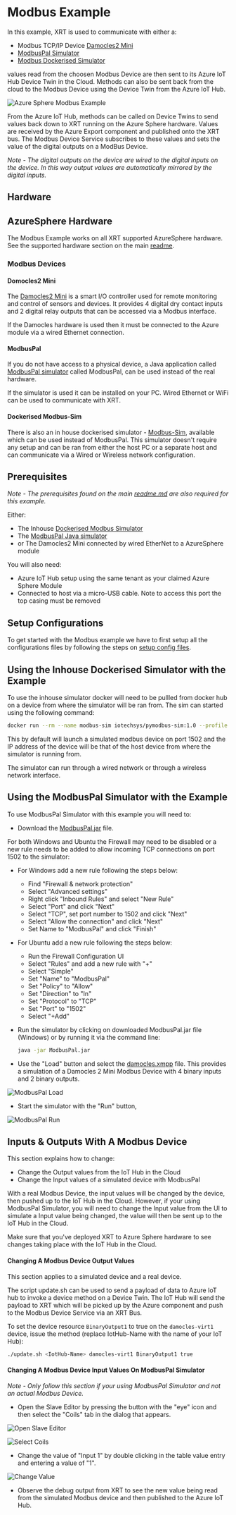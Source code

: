 # Modbus Example

In this example, XRT is used to communicate with either a: 
 * Modbus TCP/IP Device [Damocles2 Mini](https://www.hw-group.com/device/damocles2-mini)
 * [ModbusPal Simulator](#using-the-modbuspal-simulator-with-the-example)
 * [Modbus Dockerised Simulator](#using-the-inhouse-dockerised-simulator-with-the-example)

values read from the choosen Modbus Device are then sent to its
Azure IoT Hub Device Twin in the Cloud. Methods can also be sent back from
the cloud to the Modbus Device using the Device Twin from the Azure IoT Hub.

![Azure Sphere Modbus Example](images/AzureSphereModbusExample.jpg)

From the Azure IoT Hub, methods can be called on Device Twins
to send values back down to XRT running on the Azure Sphere
hardware. Values are received by the Azure Export component
and published onto the XRT bus. The Modbus Device Service subscribes
to these values and sets the value of the digital outputs on a ModBus
Device.

*Note - The digital outputs on the device are wired to the digital
inputs on the device. In this way output values are automatically
mirrored by the digital inputs.*

## Hardware

## AzureSphere Hardware

The Modbus Example works on all XRT supported AzureSphere
hardware. See the supported hardware section on the main [readme](../README.md/#supported-hardware).

### Modbus Devices

#### Domocles2 Mini

The [Damocles2 Mini](https://www.hw-group.com/device/damocles2-mini)
is a smart I/O controller used for remote monitoring and
control of sensors and devices. It provides 4 digital dry
contact inputs and 2 digital relay outputs that can be
accessed via a Modbus interface.

If the Damocles hardware is used then it must be connected to
the Azure module via a wired Ethernet connection.

#### ModbusPal

If you do not have access to a physical device, a Java application called 
[ModbusPal simulator](#using-the-modbuspal-simulator-with-the-example)
called ModbusPal, can be used instead of the real hardware.

If the simulator is used it can be installed on your PC. 
Wired Ethernet or WiFi can be used to communicate with XRT.

#### Dockerised Modbus-Sim

There is also an in house dockerised simulator - [Modbus-Sim](#using-the-inhouse-dockerised-simulator-with-the-example), available which can be 
used instead of ModbusPal. This simulator doesn't require any setup
and can be ran from either the host PC or a separate host and can
communicate via a Wired or Wireless network configuration.

## Prerequisites

*Note - The prerequisites found on the main
[readme.md](../README.md) are also required for this example.*

Either:
* The Inhouse [Dockerised Modbus Simulator](#using-the-inhouse-dockerised-simulator-with-the-example)
* The [ModbusPal Java simulator](#using-the-modbuspal-simulator-with-the-example)
* or The Damocles2 Mini connected by wired EtherNet to a AzureSphere module

You will also need:
* Azure IoT Hub setup using the same tenant as your claimed Azure Sphere
  Module
* Connected to host via a micro-USB cable. Note to access this port
      the top casing must be removed


## Setup Configurations 

To get started with the Modbus example we have to first setup all
the configurations files by following the steps on [setup config files](./setup-config-files.md).

## Using the Inhouse Dockerised Simulator with the Example

To use the inhouse simulator docker will need to be pullled from docker hub 
on a device from where the simulator will be ran from. 
The sim can started using the following command:

```bash
docker run --rm --name modbus-sim iotechsys/pymodbus-sim:1.0 --profile /example_profiles/modbus-example-profile-3.0.json --port 1502
```

This by default will launch a simulated modbus device on port 1502 and the
IP address of the device will be that of the host device from where the
simulator is running from.

The simulator can run through a wired network or through a wireless network
interface.

## Using the ModbusPal Simulator with the Example

 To use ModbusPal Simulator with this example you will
 need to:

* Download the [ModbusPal.jar](https://iotech.jfrog.io/artifactory/public/ModbusPal.jar) file.

For both Windows and Ubuntu the Firewall may need to be disabled
or a new rule needs to be added to allow incoming TCP connections
on port 1502 to the simulator:

* For Windows add a new rule following the steps below:
    * Find "Firewall & network protection"
    * Select "Advanced settings"
    * Right click "Inbound Rules" and select "New Rule"
    * Select "Port" and click "Next"
    * Select "TCP", set port number to 1502 and click "Next"
    * Select "Allow the connection" and click "Next"
    * Set Name to "ModbusPal" and click "Finish"

* For Ubuntu add a new rule following the steps below:
    * Run the Firewall Configuration UI
    * Select "Rules" and add a new rule with "+"
    * Select "Simple"
    * Set "Name" to "ModbusPal"
    * Set "Policy" to "Allow"
    * Set "Direction" to "In"
    * Set "Protocol" to "TCP"
    * Set "Port" to "1502"
    * Select "+Add"

* Run the simulator by clicking on downloaded ModbusPal.jar file 
  (Windows) or by running it via the command line:

  ```bash
  java -jar ModbusPal.jar
  ```

* Use the "Load" button and select the [damocles.xmpp](../damocles.xmpp)
  file. This provides a simulation of a Damocles 2 Mini Modbus
  Device with 4 binary inputs and 2 binary outputs.

![ModbusPal Load](images/ModbusPalLoad.svg)

* Start the simulator with the "Run" button,

![ModbusPal Run](images/ModbusPalRun.svg)


## Inputs & Outputs With A Modbus Device

This section explains how to change:
* Change the Output values from the IoT Hub in the Cloud
* Change the Input values of a simulated device with ModbusPal

With a real Modbus Device, the input values will be changed by the
device, then pushed up to the IoT Hub in the Cloud. However, if your
using ModbusPal Simulator, you will need to change the Input value from
the UI to simulate a Input value being changed, the value will then be
sent up to the IoT Hub in the Cloud.

Make sure that you've deployed XRT to Azure Sphere hardware to
see changes taking place with the IoT Hub in the Cloud.

#### Changing A Modbus Device Output Values

This section applies to a simulated device and a real device.

The script update.sh can be used to send a payload of data
to Azure IoT hub to invoke a device method on a Device Twin. The
IoT Hub will send the payload to XRT which will be picked up by
the Azure component and push to the Modbus Device Service
via an XRT Bus.

To set the device resource `BinaryOutput1` to true on the
`damocles-virt1` device, issue the method (replace IotHub-Name
with the name of your IoT Hub):

```bash
./update.sh <IotHub-Name> damocles-virt1 BinaryOutput1 true
```

#### Changing A Modbus Device Input Values On ModbusPal Simulator

*Note - Only follow this section if your using ModbusPal Simulator
and not an actual Modbus Device.*  

* Open the Slave Editor by pressing the button with the "eye" icon and
  then select the "Coils" tab in the dialog that appears.

![Open Slave Editor](images/ModbusPalEye.svg)

![Select Coils](images/ModbusPalCoils.svg)

* Change the value of "Input 1" by double clicking in the table value
  entry and entering a value of "1".

![Change Value](images/ModbusPalChangeValue.svg)

* Observe the debug output from XRT to see the new value being read from the
  simulated Modbus device and then published to the Azure IoT Hub.
